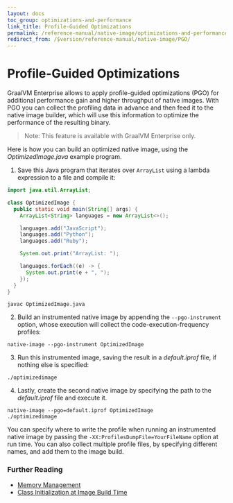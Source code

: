 ```yaml
---
layout: docs
toc_group: optimizations-and-performance
link_title: Profile-Guided Optimizations
permalink: /reference-manual/native-image/optimizations-and-performance/PGO/
redirect_from: /$version/reference-manual/native-image/PGO/
---
```


# Profile-Guided Optimizations

GraalVM Enterprise allows to apply profile-guided optimizations (PGO) for additional performance gain and higher throughput of native images.
With PGO you can collect the profiling data in advance and then feed it to the native image builder, which will use this information to optimize the performance of the resulting binary.

> Note: This feature is available with GraalVM Enterprise only.

Here is how you can build an optimized native image, using the _OptimizedImage.java_ example program.

1. Save this Java program that iterates over `ArrayList` using a lambda expression to a file and compile it:
  ```java
  import java.util.ArrayList;

  class OptimizedImage {
    public static void main(String[] args) {
      ArrayList<String> languages = new ArrayList<>();

      languages.add("JavaScript");
      languages.add("Python");
      languages.add("Ruby");

      System.out.print("ArrayList: ");

      languages.forEach((e) -> {
        System.out.print(e + ", ");
      });
    }
  }
  ```
  ```shell
  javac OptimizedImage.java
  ```

2. Build an instrumented native image by appending the `--pgo-instrument` option, whose execution will collect the code-execution-frequency profiles:
  ```shell
  native-image --pgo-instrument OptimizedImage
  ```

3. Run this instrumented image, saving the result in a _default.iprof_ file, if nothing else is specified:
  ```shell
  ./optimizedimage
  ```

4. Lastly, create the second native image by specifying the path to the _default.iprof_ file and execute it.
  ```shell
  native-image --pgo=default.iprof OptimizedImage
  ./optimizedimage
  ```
  
You can specify where to write the profile when running an instrumented native image by passing the `-XX:ProfilesDumpFile=YourFileName` option at run time.
You can also collect multiple profile files, by specifying different names, and add them to the image build.

### Further Reading

* [Memory Management](MemoryManagement.md)
* [Class Initialization at Image Build Time](ClassInitialization.md)